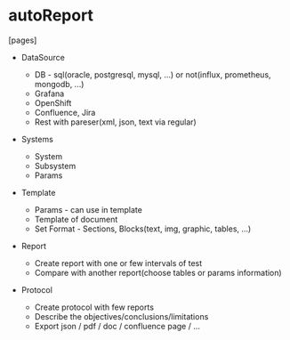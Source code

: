 # autoReport

[pages]
  * DataSource
     * DB - sql(oracle, postgresql, mysql, ...) or not(influx, prometheus, mongodb, ...)
     * Grafana
     * OpenShift
     * Confluence, Jira
     * Rest with pareser(xml, json, text via regular)
  * Systems
      * System
      * Subsystem
      * Params
  * Template
      * Params - can use in template
      * Template of document
      * Set Format - Sections, Blocks(text, img, graphic, tables, ...)
  * Report
      * Create report with one or few intervals of test
      * Compare with another report(choose tables or params information)
      
  * Protocol
      * Create protocol with few reports
      * Describe the objectives/conclusions/limitations
      * Export json / pdf / doc / confluence page / ...
